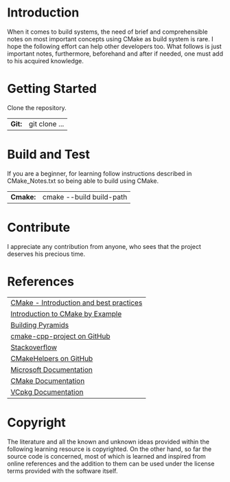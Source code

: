# Introduction 
When it comes to build systems, the need of brief and comprehensible notes on most important concepts using CMake as build system is rare. I hope the following effort can help other developers too.
What follows is just important notes, furthermore, beforehand and after if needed, one must add to his acquired knowledge.


# Getting Started
Clone the repository.
<table>
<tr>
<td><b>Git:</b></td>
<td>git clone ...</td>
</tr>
</table>


# Build and Test
If you are a beginner, for learning follow instructions described in CMake_Notes.txt so being able to build using CMake.

<table>
<tr>
<td><b>Cmake:</b></td>
<td>cmake --build build-path</td>
</tr>
</table>

# Contribute
I appreciate any contribution from anyone, who sees that the project deserves his precious time.

# References
<table>
<tr>
<td><a href="https://www.slideshare.net/DanielPfeifer1/cmake-48475415">CMake - Introduction and best practices</a></td>
</tr>
<tr>
<td><a href="http://derekmolloy.ie/hello-world-introductions-to-cmake/">Introduction to CMake by Example</a></td>
</tr>
<tr>
<td><a href="https://pmateusz.github.io">Building Pyramids</a></td>
</tr>
<tr>
<td><a href="https://github.com/nholthaus/cmake-cpp-project">cmake-cpp-project on GitHub</a></td>
</tr>
<tr>
<td><a href="https://stackoverflow.com">Stackoverflow</a></td>
</tr>
<tr>
<td><a href="https://github.com/halex2005/CMakeHelpers">CMakeHelpers on GitHub</a></td>
</tr>
<tr>
<td><a href="https://cmake.org/cmake/help/latest/">Microsoft Documentation</a></td>
</tr>
<tr>
<td><a href="https://cmake.org/cmake/help/latest/">CMake Documentation</a></td>
</tr>
<tr>
<td><a href="https://vcpkg.readthedocs.io/en/latest/">VCpkg Documentation</a></td>
</tr>
</table>

# Copyright
The literature and all the known and unknown ideas provided within the following learning resource is copyrighted. On the other hand, so far the source code is concerned, most of which is learned and inspired from online references and the addition to them can be used under the license terms provided with the software itself.